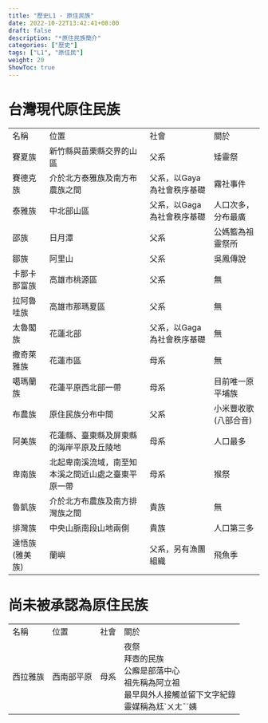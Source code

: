 ```yaml
---
title: "歷史L1 - 原住民族"
date: 2022-10-22T13:42:41+08:00
draft: false
description: "*原住民族簡介"
categories: ["歷史"]
tags: ["L1", "原住民"]
weight: 20
ShowToc: true
---
```

# 台灣現代原住民族
<table>
  <tr>
    <td>名稱</td>
    <td>位置</td>
    <td>社會</td>
    <td>關於</td>
  </tr>
  <tr>
    <td>賽夏族</td>
    <td>新竹縣與苗栗縣交界的山區</td>
    <td>父系</td>
    <td>矮靈祭</td>
  </tr>
  <tr>
    <td>賽德克族</td>
    <td>介於北方泰雅族及南方布農族之間</td>
    <td>父系，以Gaya為社會秩序基礎</td>
    <td>霧社事件</td>
  </tr>
  <tr>
    <td>泰雅族</td>
    <td>中北部山區</td>
    <td>父系，以Gaga為社會秩序基礎</td>
    <td>人口次多，分布最廣</td>
  </tr>
  <tr>
    <td>邵族</td>
    <td>日月潭</td>
    <td>父系</td>
    <td>公媽籃為祖靈祭所</td>
  </tr>
  <tr>
    <td>鄒族</td>
    <td>阿里山</td>
    <td>父系</td>
    <td>吳鳳傳說</td>
  </tr>
  <tr>
    <td>卡那卡那富族</td>
    <td>高雄市桃源區</td>
    <td>父系</td>
    <td>無</td>
  </tr>
  <tr>
    <td>拉阿魯哇族</td>
    <td>高雄市那瑪夏區</td>
    <td>父系</td>
    <td>無</td>
  </tr>
  <tr>
    <td>太魯閣族</td>
    <td>花蓮北部</td>
    <td>父系，以Gaga為社會秩序基礎</td>
    <td>無</td>
  </tr>
  <tr>
    <td>撒奇萊雅族</td>
    <td>花蓮市區</td>
    <td>母系</td>
    <td>無</td>
  </tr>
  <tr>
    <td>噶瑪蘭族</td>
    <td>花蓮平原西北部一帶</td>
    <td>母系</td>
    <td>目前唯一原平埔族</td>
  </tr>
  <tr>
    <td>布農族</td>
    <td>原住民族分布中間</td>
    <td>父系</td>
    <td>小米豐收歌(八部合音)</td>
  </tr>
  <tr>
    <td>阿美族</td>
    <td>花蓮縣、臺東縣及屏東縣的海岸平原及丘陵地</td>
    <td>母系</td>
    <td>人口最多</td>
  </tr>
  <tr>
    <td>卑南族</td>
    <td>北起卑南溪流域，南至知本溪之間近山處之臺東平原一帶</td>
    <td>母系</td>
    <td>猴祭</td>
  </tr>
  <tr>
    <td>魯凱族</td>
    <td>介於北方布農族及南方排灣族之間</td>
    <td>貴族</td>
    <td>無</td>
  </tr>
  <tr>
    <td>排灣族</td>
    <td>中央山脈南段山地兩側</td>
    <td>貴族</td>
    <td>人口第三多</td>
  </tr>
  <tr>
    <td>達悟族(雅美族)</td>
    <td>蘭嶼</td>
    <td>父系，另有漁團組織</td>
    <td>飛魚季</td>
  </tr>
</table>

# 尚未被承認為原住民族
<table>
  <tr>
    <td>名稱</td>
    <td>位置</td>
    <td>社會</td>
    <td>關於</td>
  </tr>
  <tr>
    <td>西拉雅族</td>
    <td>西南部平原</td>
    <td>母系</td>
    <td>夜祭</br>拜壺的民族</br>公廨是部落中心</br>祖先稱為阿立祖</br>最早與外人接觸並留下文字紀錄</br>靈媒稱為尪`ㄨㄤˉ`姨</td>
  </tr>
</table>